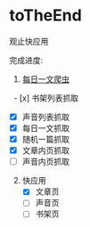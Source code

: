 # toTheEnd
观止快应用

完成进度:
1. [每日一文爬虫](https://github.com/evont/totheend-server)

   - [x] 书架列表抓取
   - [x] 声音列表抓取
   - [x] 每日一文抓取
   - [x] 随机一篇抓取
   - [x] 文章内页抓取
   - [ ] 声音内页抓取
2. 快应用
   - [x] 文章页
   - [ ] 声音页
   - [ ] 书架页
